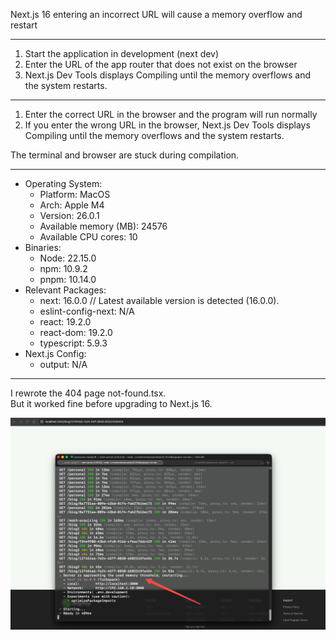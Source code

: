 Next.js 16 entering an incorrect URL will cause a memory overflow and restart

---

1. Start the application in development (next dev)
2. Enter the URL of the app router that does not exist on the browser
3. Next.js Dev Tools displays Compiling until the memory overflows and the system restarts.

---

1. Enter the correct URL in the browser and the program will run normally
2. If you enter the wrong URL in the browser, Next.js Dev Tools displays Compiling until the memory overflows and the system restarts.

The terminal and browser are stuck during compilation.

---

- Operating System:
  - Platform: MacOS
  - Arch: Apple M4
  - Version: 26.0.1
  - Available memory (MB): 24576
  - Available CPU cores: 10
- Binaries:
  - Node: 22.15.0
  - npm: 10.9.2
  - pnpm: 10.14.0
- Relevant Packages:
  - next: 16.0.0 // Latest available version is detected (16.0.0).
  - eslint-config-next: N/A
  - react: 19.2.0
  - react-dom: 19.2.0
  - typescript: 5.9.3
- Next.js Config:
  - output: N/A

---

I rewrote the 404 page not-found.tsx.  
But it worked fine before upgrading to Next.js 16.


<img width="600" src="./public/nextjs16-compiling.png"/>